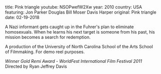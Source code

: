 ﻿title: Pink triangle
youtube: NSOPwefW2Xw
year: 2010
country: USA
featuring: Jon Parker Douglas Bill Moser Davis Harper 
original: Pink triangle
date: 02-19-2018

A Nazi informant gets caught up in the Fuhrer's plan to eliminate homosexuals. When he learns his next target is someone from his past, his mission becomes a search for redemption. 

A production of the University of North Carolina School of the Arts School of Filmmaking. For demo reel purposes.

*Winner Gold Remi Award - WorldFest International Film Festival 2011*
Directed by Ryan Jeffrey Davis 
